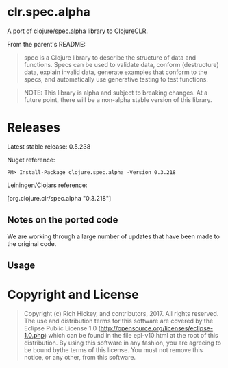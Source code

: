 # clr.spec.alpha

A port of [clojure/spec.alpha](https://github.com/clojure/spec.alpha) library to ClojureCLR.

From the parent's README:

> spec is a Clojure library to describe the structure of data and functions. Specs can be used to validate data, conform (destructure) data, explain invalid data, generate examples that conform to the specs, and automatically use generative testing to test functions.

> NOTE: This library is alpha and subject to breaking changes. At a future point, there will be a non-alpha stable version of this library.

# Releases

Latest stable release: 0.5.238

Nuget reference:

    PM> Install-Package clojure.spec.alpha -Version 0.3.218

Leiningen/Clojars reference:

   [org.clojure.clr/spec.alpha "0.3.218"]
   
## Notes on the ported code ##

We are working through a large number of updates that have been made to the original code.

## Usage



# Copyright and License #

> Copyright (c) Rich Hickey, and contributors, 2017. All rights reserved.  The use and distribution terms for this software are covered by the Eclipse Public License 1.0 (http://opensource.org/licenses/eclipse-1.0.php) which can be found in the file epl-v10.html at the root of this distribution. By using this software in any fashion, you are agreeing to be bound bythe terms of this license.  You must not remove this notice, or any other, from this software.
